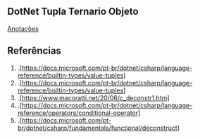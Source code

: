 ## DotNet Tupla Ternario Objeto
<a href="https://github.com/hesauhugo/DotNet_Tupla_Ternario_Objeto/blob/main/Anotacoes.md"> Anotações </a>

## Referências
1. .[https://docs.microsoft.com/pt-br/dotnet/csharp/language-reference/builtin-types/value-tuples]
2. .[https://docs.microsoft.com/pt-br/dotnet/csharp/language-reference/builtin-types/value-tuples]
3. .[https://www.macoratti.net/20/06/c_deconstr1.htm]
4. .[https://docs.microsoft.com/pt-br/dotnet/csharp/language-reference/operators/conditional-operator]
5. .[https://docs.microsoft.com/pt-br/dotnet/csharp/fundamentals/functional/deconstruct]

